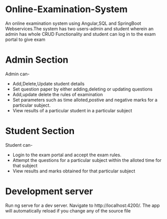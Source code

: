 # Online-Examination-System
An online examination system using Angular,SQL and SpringBoot Webservices.The system has two users-admin and student wherein an admin has whole CRUD Functionality and student can log in to the exam portal to give exam

# Admin Section
Admin can-
* Add,Delete,Update student details
* Set question paper by either adding,deleting or updating questions
* Add,update delete the rules of examination
* Set parameters such as time alloted,postive and negative marks for a particular subject.
* View results of a particular student in a particular subject

# Student Section
Student can-
* Login to the exam portal and accept the exam rules.
* Attempt the questions for a particular subject within the alloted time for that subject
* View results and marks obtained for that particular subject

# Development server
Run ng serve for a dev server. Navigate to http://localhost:4200/. The app will automatically reload if you change any of the source file
